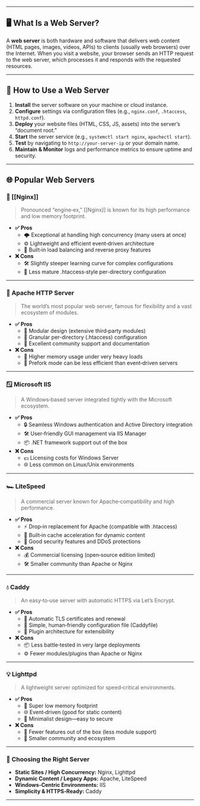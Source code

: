 
```table-of-contents
```
---
## 🖥️ What Is a Web Server?

A **web server** is both hardware and software that delivers web content (HTML pages, images, videos, APIs) to clients (usually web browsers) over the Internet. When you visit a website, your browser sends an HTTP request to the web server, which processes it and responds with the requested resources.

---
## 🔧 How to Use a Web Server

1. **Install** the server software on your machine or cloud instance.
2. **Configure** settings via configuration files (e.g., `nginx.conf`, `.htaccess`, `httpd.conf`).
3. **Deploy** your website files (HTML, CSS, JS, assets) into the server’s “document root.”
4. **Start** the server service (e.g., `systemctl start nginx`, `apachectl start`).
5. **Test** by navigating to `http://your-server-ip` or your domain name.
6. **Maintain & Monitor** logs and performance metrics to ensure uptime and security.
---
## 🌐 Popular Web Servers

### 🚀 [[Nginx]]

> Pronounced “engine‑ex,” [[Nginx]] is known for its high performance and low memory footprint.

- **✅ Pros**
    - 🌩️ Exceptional at handling high concurrency (many users at once)
    - ⚙️ Lightweight and efficient event‑driven architecture
    - 🔄 Built‑in load balancing and reverse proxy features
- **❌ Cons**
    - 🛠️ Slightly steeper learning curve for complex configurations
    - 📜 Less mature .htaccess‑style per-directory configuration

---
### 🐘 Apache HTTP Server

> The world’s most popular web server, famous for flexibility and a vast ecosystem of modules.

- **✅ Pros**
    - 🧩 Modular design (extensive third‑party modules)
    - 🔧 Granular per-directory (​.htaccess) configuration
    - 🤝 Excellent community support and documentation
- **❌ Cons**
    - 🐢 Higher memory usage under very heavy loads
    - 🔄 Prefork mode can be less efficient than event‑driven servers
---
### 🪟 Microsoft IIS

> A Windows‑based server integrated tightly with the Microsoft ecosystem.

- **✅ Pros**
    - 🔒 Seamless Windows authentication and Active Directory integration
    - 🛠️ User‑friendly GUI management via IIS Manager
    - 📦 .NET framework support out of the box
- **❌ Cons**
    - 💵 Licensing costs for Windows Server
    - 🌐 Less common on Linux/Unix environments
---
### 🏎️ LiteSpeed

> A commercial server known for Apache‑compatibility and high performance.

- **✅ Pros**
    - ⚡ Drop‑in replacement for Apache (compatible with .htaccess)
    - 🚀 Built‑in cache acceleration for dynamic content
    - 🔐 Good security features and DDoS protections
- **❌ Cons**
    - 💰 Commercial licensing (open‑source edition limited)
    - 🛠️ Smaller community than Apache or Nginx
---
### 💧 Caddy

> An easy‑to‑use server with automatic HTTPS via Let’s Encrypt.

- **✅ Pros**
    - 🔐 Automatic TLS certificates and renewal
    - 📝 Simple, human‑friendly configuration file (Caddyfile)
    - 🔌 Plugin architecture for extensibility
- **❌ Cons**
    - 📦 Less battle‑tested in very large deployments
    - ⚙️ Fewer modules/plugins than Apache or Nginx
---
### 💡 Lighttpd

> A lightweight server optimized for speed‐critical environments.

- **✅ Pros**
    - 🏃 Super low memory footprint
    - 🌐 Event‑driven (good for static content)
    - 🔨 Minimalist design—easy to secure
- **❌ Cons**
    - 🔌 Fewer features out of the box (less module support)
    - 🧩 Smaller community and ecosystem
---
### 🎉 Choosing the Right Server

- **Static Sites / High Concurrency:** Nginx, Lighttpd
- **Dynamic Content / Legacy Apps:** Apache, LiteSpeed
- **Windows‑Centric Environments:** IIS
- **Simplicity & HTTPS‑Ready:** Caddy
---
